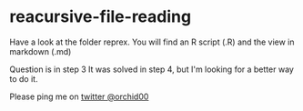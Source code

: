 # reacursive-file-reading

Have a look at the folder reprex.
You will find an R script (.R)
and the view in markdown (.md)

Question is in step 3
It was solved in step 4, but I'm looking for a better way to do it.

Please ping me on [twitter @orchid00](https://twitter.com/orchid00)


